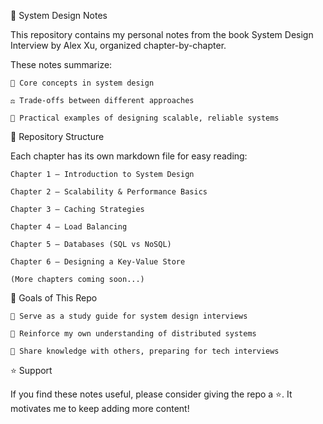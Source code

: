 📘 System Design Notes

This repository contains my personal notes from the book System Design Interview by Alex Xu, organized chapter-by-chapter.

These notes summarize:

    🔑 Core concepts in system design
    
    ⚖️ Trade-offs between different approaches
    
    🧩 Practical examples of designing scalable, reliable systems

📂 Repository Structure

Each chapter has its own markdown file for easy reading:

    Chapter 1 – Introduction to System Design
    
    Chapter 2 – Scalability & Performance Basics
    
    Chapter 3 – Caching Strategies
    
    Chapter 4 – Load Balancing
    
    Chapter 5 – Databases (SQL vs NoSQL)
    
    Chapter 6 – Designing a Key-Value Store

    (More chapters coming soon...)

🌱 Goals of This Repo
    
    📖 Serve as a study guide for system design interviews
    
    🧠 Reinforce my own understanding of distributed systems
    
    🤝 Share knowledge with others, preparing for tech interviews

⭐ Support

If you find these notes useful, please consider giving the repo a ⭐. It motivates me to keep adding more content!
